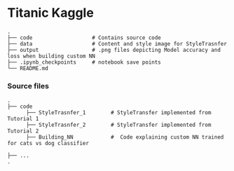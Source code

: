 # Titanic Kaggle
    .
    ├── code                   # Contains source code 
    ├── data                   # Content and style image for StyleTrasnfer
    ├── output                 # .png files depicting Model accuracy and loss when building custom NN
    ├── .ipynb_checkpoints     # notebook save points
    └── README.md

### Source files
    
    .
    ├── code
          ├── StyleTrasnfer_1        # StyleTransfer implemented from Tutorial 1 
          ├── StyleTrasnfer_2        # StyleTransfer implemented from Tutorial 2
          ├── Building_NN            #  Code explaining custom NN trained for cats vs dog classifier 
    
    ├── ...
    .
   
